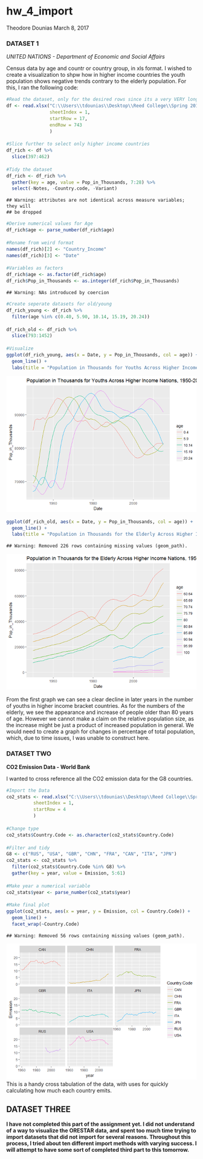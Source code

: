 hw\_4\_import
================
Theodore Dounias
March 8, 2017

### DATASET 1

*UNITED NATIONS - Department of Economic and Social Affairs*

Census data by age and countr or country group, in xls format. I wished to create a visualization to shpw how in higher income countries the youth population shows negative trends contrary to the elderly population. For this, I ran the following code:

``` r
#Read the dataset, only for the desired rows since its a very VERY long one
df <- read.xlsx("C:\\Users\\tdounias\\Desktop\\Reed College\\Spring 2017\\MATH 241\\Repositories\\theodore_dounias\\hw_4_import\\data\\pop_by_age.XLS",
                sheetIndex = 1,
                startRow = 17,
                endRow = 743
                )

#Slice further to select only higher income countries
df_rich <- df %>% 
  slice(397:462)

#Tidy the dataset
df_rich <- df_rich %>%
  gather(key = age, value = Pop_in_Thousands, 7:28) %>%
  select(-Notes, -Country.code, -Variant) 
```

    ## Warning: attributes are not identical across measure variables; they will
    ## be dropped

``` r
#Derive numerical values for Age
df_rich$age <- parse_number(df_rich$age)

#Rename from weird format
names(df_rich)[2] <- "Country_Income"
names(df_rich)[3] <- "Date"

#Variables as factors
df_rich$age <- as.factor(df_rich$age)
df_rich$Pop_in_Thousands <- as.integer(df_rich$Pop_in_Thousands)
```

    ## Warning: NAs introduced by coercion

``` r
#Create seperate datasets for old/young
df_rich_young <- df_rich %>%
  filter(age %in% c(0.40, 5.90, 10.14, 15.19, 20.24))

df_rich_old <- df_rich %>%
  slice(793:1452)
  
#Visualize
ggplot(df_rich_young, aes(x = Date, y = Pop_in_Thousands, col = age)) +
  geom_line() +
  labs(title = "Population in Thousands for Youths Across Higher Income Nations, 1950-2015")
```

![](hw_4_import_files/figure-markdown_github/unnamed-chunk-1-1.png)

``` r
ggplot(df_rich_old, aes(x = Date, y = Pop_in_Thousands, col = age)) +
  geom_line() +
  labs(title = "Population in Thousands for the Elderly Across Higher Income Nations, 1950-2015")
```

    ## Warning: Removed 226 rows containing missing values (geom_path).

![](hw_4_import_files/figure-markdown_github/unnamed-chunk-1-2.png)

From the first graph we can see a clear decline in later years in the number of youths in higher income bracket countries. As for the numbers of the elderly, we see the appearance and increase of people older than 80 years of age. However we cannot make a claim on the relative population size, as the increase might be just a product of increased population in general. We would need to create a graph for changes in percentage of total population, which, due to time issues, I was unable to construct here.

### DATASET TWO

**CO2 Emission Data - World Bank**

I wanted to cross reference all the CO2 emission data for the G8 countries.

``` r
#Import the Data
co2_stats <- read.xlsx("C:\\Users\\tdounias\\Desktop\\Reed College\\Spring 2017\\MATH 241\\Repositories\\theodore_dounias\\hw_4_import\\data\\CO2_emissions.xls",
          sheetIndex = 1,
          startRow = 4
          )

#Change type
co2_stats$Country.Code <- as.character(co2_stats$Country.Code)

#Filter and tidy
G8 <- c("RUS", "USA", "GBR", "CHN", "FRA", "CAN", "ITA", "JPN")
co2_stats <- co2_stats %>%
  filter(co2_stats$Country.Code %in% G8) %>%
  gather(key = year, value = Emission, 5:61)

#Make year a numerical variable
co2_stats$year <- parse_number(co2_stats$year)

#Make final plot
ggplot(co2_stats, aes(x = year, y = Emission, col = Country.Code)) +
  geom_line() +
  facet_wrap(~Country.Code)
```

    ## Warning: Removed 56 rows containing missing values (geom_path).

![](hw_4_import_files/figure-markdown_github/unnamed-chunk-2-1.png) This is a handy cross tabulation of the data, with uses for quickly calculating how much each country emits.

DATASET THREE
-------------

**I have not completed this part of the assignment yet. I did not understand of a way to visualize the ORESTAR data, and spent too much time trying to import datasets that did not import for several reasons. Throughout this process, I tried about ten different import methods with varying success. I will attempt to have some sort of completed third part to this tomorrow.**
